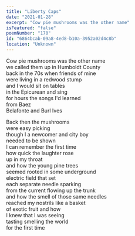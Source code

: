 ```yaml
---
title: "Liberty Caps"
date: "2021-01-28"
excerpt: "Cow pie mushrooms was the other name"
isFeatured: "false"
poemNumber: "170"
id: "6864bcab-09a8-4ed8-b10a-3952a02d4c8b"
location: "Unknown"
---
```


Cow pie mushrooms was the other name  
we called them up in Humboldt County  
back in the 70s when friends of mine  
were living in a redwood stump  
and I would sit on tables  
in the Epicurean and sing  
for hours the songs I'd learned  
from Baez  
Belafonte and Burl Ives

Back then the mushrooms  
were easy picking  
though I a newcomer and city boy  
needed to be shown  
I can remember the first time  
how quick the laughter rose  
up in my throat  
and how the young pine trees  
seemed rooted in some underground  
electric field that set  
each separate needle sparking  
from the current flowing up the trunk  
and how the smell of those same needles  
reached my nostrils like a basket  
of exotic fruit and how  
I knew that I was seeing  
tasting smelling the world  
for the first time
